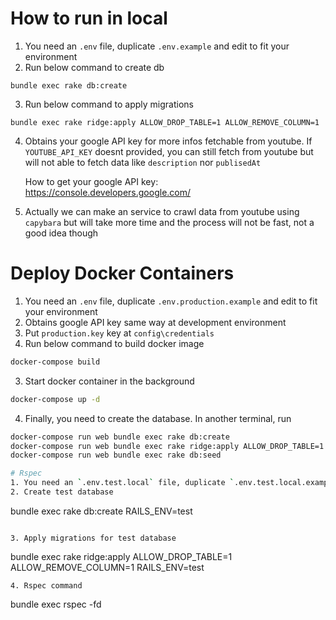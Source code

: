 # How to run in local

1. You need an `.env` file, duplicate `.env.example` and edit to fit your environment
2. Run below command to create db

```
bundle exec rake db:create
```

3. Run below command to apply migrations

```
bundle exec rake ridge:apply ALLOW_DROP_TABLE=1 ALLOW_REMOVE_COLUMN=1
```

4. Obtains your google API key for more infos fetchable from youtube. If `YOUTUBE_API_KEY` doesnt provided,
   you can still fetch from youtube but will not able to fetch data like `description` nor `publisedAt`
   
   How to get your google API key: https://console.developers.google.com/

5. Actually we can make an service to crawl data from youtube using `capybara` but will take more time and the process will not be fast, not a good idea though

# Deploy Docker Containers
1. You need an `.env` file, duplicate `.env.production.example` and edit to fit your environment
2. Obtains google API key same way at development environment
3. Put `production.key` key at `config\credentials`
4. Run below command to build docker image
```sh
docker-compose build
```
3. Start docker container in the background
```sh
docker-compose up -d
```
4. Finally, you need to create the database. In another terminal, run
```sh
docker-compose run web bundle exec rake db:create
docker-compose run web bundle exec rake ridge:apply ALLOW_DROP_TABLE=1 ALLOW_REMOVE_COLUMN=1
docker-compose run web bundle exec rake db:seed

# Rspec
1. You need an `.env.test.local` file, duplicate `.env.test.local.example` and edit to fit your test environment
2. Create test database

```
bundle exec rake db:create RAILS_ENV=test
```

3. Apply migrations for test database

```
bundle exec rake ridge:apply ALLOW_DROP_TABLE=1 ALLOW_REMOVE_COLUMN=1 RAILS_ENV=test
```
4. Rspec command
```
bundle exec rspec -fd
```